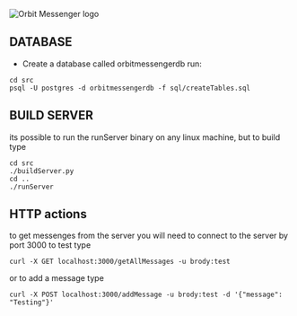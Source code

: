 ![Orbit Messenger logo](https://github.com/MaxwellM/Orbit-Messenger/blob/master/src/images/orbit-messenger-logo.png)

## DATABASE
* Create a database called orbitmessengerdb
run:
```
cd src
psql -U postgres -d orbitmessengerdb -f sql/createTables.sql
```

## BUILD SERVER
its possible to run the runServer binary on any linux machine, but to build type
```
cd src
./buildServer.py
cd ..
./runServer
```

## HTTP actions
to get messenges from the server you will need to connect to the server by port 3000
to test type
```
curl -X GET localhost:3000/getAllMessages -u brody:test
```
or to add a message type
```
curl -X POST localhost:3000/addMessage -u brody:test -d '{"message": "Testing"}'

```


